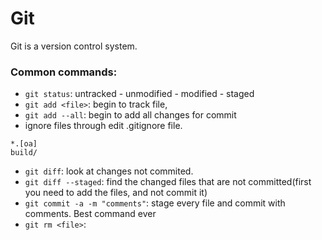 # Git
Git is a version control system.


### Common commands:
- `git status`: untracked - unmodified - modified - staged
- `git add <file>`: begin to track file, 
- `git add --all`: begin to add all changes for commit
- ignore files through edit .gitignore file.
```
*.[oa]
build/
```

- `git diff`: look at changes not commited.
- `git diff --staged`: find the changed files that are not committed(first you need to add the files, and not commit it)
- `git commit -a -m "comments"`: stage every file and commit with comments. Best command ever
- `git rm <file>`: 
